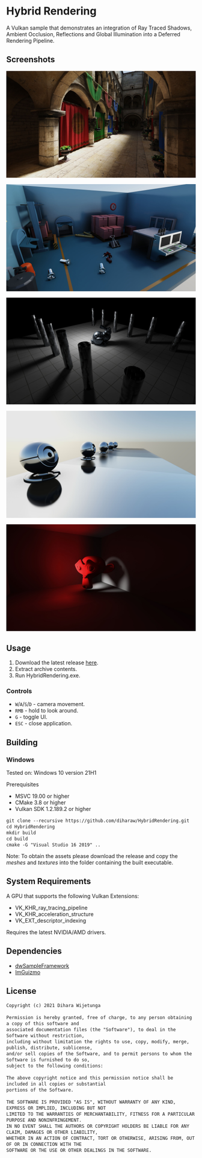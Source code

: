 #  Hybrid Rendering

A Vulkan sample that demonstrates an integration of Ray Traced Shadows, Ambient Occlusion, Reflections and Global Illumination into a Deferred Rendering Pipeline.

## Screenshots

![HybridRendering](data/screenshot_1.jpg)

![HybridRendering](data/screenshot_2.jpg)

![HybridRendering](data/screenshot_3.jpg)

![HybridRendering](data/screenshot_4.jpg)

![HybridRendering](data/screenshot_5.jpg)

## Usage

1. Download the latest release [here](https://github.com/diharaw/HybridRendering/releases/download/1.0.0/HybridRendering_1.0.0.zip).
2. Extract archive contents.
3. Run HybridRendering.exe.

### Controls

* `W`/`A`/`S`/`D` - camera movement.
* `RMB` - hold to look around.
* `G` - toggle UI.
* `ESC` - close application.

## Building

### Windows
Tested on: Windows 10 version 21H1

Prerequisites
* MSVC 19.00 or higher
* CMake 3.8 or higher
* Vulkan SDK 1.2.189.2 or higher

```
git clone --recursive https://github.com/diharaw/HybridRendering.git
cd HybridRendering
mkdir build
cd build
cmake -G "Visual Studio 16 2019" ..
```
Note: To obtain the assets please download the release and copy the *meshes* and *textures* into the folder containing the built executable.

## System Requirements

A GPU that supports the following Vulkan Extensions:

* VK_KHR_ray_tracing_pipeline
* VK_KHR_acceleration_structure
* VK_EXT_descriptor_indexing

Requires the latest NVIDIA/AMD drivers.

## Dependencies
* [dwSampleFramework](https://github.com/diharaw/dwSampleFramework) 
* [ImGuizmo](https://github.com/CedricGuillemet/ImGuizmo)

## License
```
Copyright (c) 2021 Dihara Wijetunga

Permission is hereby granted, free of charge, to any person obtaining a copy of this software and 
associated documentation files (the "Software"), to deal in the Software without restriction, 
including without limitation the rights to use, copy, modify, merge, publish, distribute, sublicense,
and/or sell copies of the Software, and to permit persons to whom the Software is furnished to do so, 
subject to the following conditions:

The above copyright notice and this permission notice shall be included in all copies or substantial
portions of the Software.

THE SOFTWARE IS PROVIDED "AS IS", WITHOUT WARRANTY OF ANY KIND, EXPRESS OR IMPLIED, INCLUDING BUT NOT 
LIMITED TO THE WARRANTIES OF MERCHANTABILITY, FITNESS FOR A PARTICULAR PURPOSE AND NONINFRINGEMENT. 
IN NO EVENT SHALL THE AUTHORS OR COPYRIGHT HOLDERS BE LIABLE FOR ANY CLAIM, DAMAGES OR OTHER LIABILITY,
WHETHER IN AN ACTION OF CONTRACT, TORT OR OTHERWISE, ARISING FROM, OUT OF OR IN CONNECTION WITH THE 
SOFTWARE OR THE USE OR OTHER DEALINGS IN THE SOFTWARE.
```